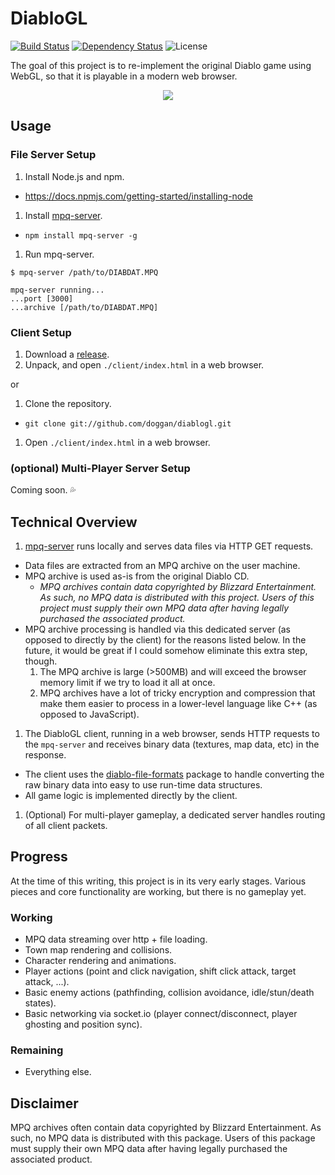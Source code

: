 DiabloGL
=======
[![Build Status](http://img.shields.io/travis/doggan/diablogl.svg?style=flat)](https://travis-ci.org/doggan/diablogl)
[![Dependency Status](https://david-dm.org/doggan/diablogl/status.svg?style=flat)](https://david-dm.org/doggan/diablogl)
![License](https://img.shields.io/badge/license-MIT-blue.svg?style=flat)

The goal of this project is to re-implement the original Diablo game using WebGL, so that it is playable in a modern web browser.

<p align="center">
<img src="https://raw.github.com/doggan/diablogl/screenshots/town_attack.gif"/>
</p>

## Usage
### File Server Setup
1. Install Node.js and npm.
 * https://docs.npmjs.com/getting-started/installing-node
1. Install [mpq-server](https://github.com/doggan/mpq-server).
 * `npm install mpq-server -g`
1. Run mpq-server.
  ```
  $ mpq-server /path/to/DIABDAT.MPQ

  mpq-server running...
  ...port [3000]
  ...archive [/path/to/DIABDAT.MPQ]
  ```

### Client Setup
1. Download a [release](https://github.com/doggan/diablogl/releases).
1. Unpack, and open `./client/index.html` in a web browser.

or

1. Clone the repository.
 * `git clone git://github.com/doggan/diablogl.git`
1. Open `./client/index.html` in a web browser.

### (optional) Multi-Player Server Setup
Coming soon. :sweat_drops:

## Technical Overview
1. [mpq-server](https://github.com/doggan/mpq-server) runs locally and serves data files via HTTP GET requests.
  * Data files are extracted from an MPQ archive on the user machine.
  * MPQ archive is used as-is from the original Diablo CD.
    * _MPQ archives contain data copyrighted by Blizzard Entertainment. As such, no MPQ data is distributed with this project. Users of this project must supply their own MPQ data after having legally purchased the associated product._
  * MPQ archive processing is handled via this dedicated server (as opposed to directly by the client) for the reasons listed below. In the future, it would be great if I could somehow eliminate this extra step, though.
    1. The MPQ archive is large (>500MB) and will exceed the browser memory limit if we try to load it all at once.
    1. MPQ archives have a lot of tricky encryption and compression that make them easier to process in a lower-level language like C++ (as opposed to JavaScript).
1. The DiabloGL client, running in a web browser, sends HTTP requests to the `mpq-server` and receives binary data (textures, map data, etc) in the response.
  * The client uses the [diablo-file-formats](https://github.com/doggan/diablo-file-formats) package to handle converting the raw binary data into easy to use run-time data structures.
  * All game logic is implemented directly by the client.
1. (Optional) For multi-player gameplay, a dedicated server handles routing of all client packets.

## Progress
At the time of this writing, this project is in its very early stages. Various pieces and core functionality are working, but there is no gameplay yet.

### Working
* MPQ data streaming over http + file loading.
* Town map rendering and collisions.
* Character rendering and animations.
* Player actions (point and click navigation, shift click attack, target attack, ...).
* Basic enemy actions (pathfinding, collision avoidance, idle/stun/death states).
* Basic networking via socket.io (player connect/disconnect, player ghosting and position sync).

### Remaining
* Everything else.

## Disclaimer
MPQ archives often contain data copyrighted by Blizzard Entertainment. As such, no MPQ data is distributed with this package. Users of this package must supply their own MPQ data after having legally purchased the associated product.
